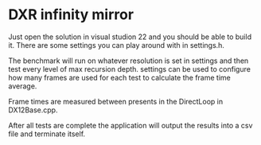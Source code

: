 # DXR infinity mirror

Just open the solution in visual studion 22 and you should be able to build it. There are some settings you can play around with in settings.h. 

The benchmark will run on whatever resolution is set in settings and then test every level of max recursion depth. settings can be used to configure how many frames are used for each test to calculate the frame time average.

Frame times are measured between presents in the DirectLoop in DX12Base.cpp.

After all tests are complete the application will output the results into a csv file and terminate itself.